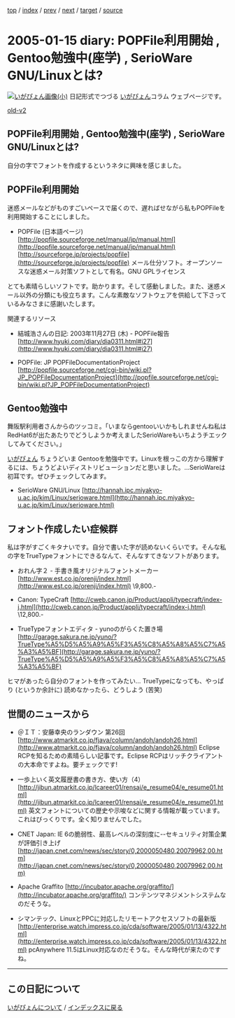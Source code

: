 [top](https://igapyon.github.io/diary/) 
 / [index](https://igapyon.github.io/diary/2005/index.html) 
 / [prev](https://igapyon.github.io/diary/2005/ig050112.html) 
 / [next](https://igapyon.github.io/diary/2005/ig050116.html) 
 / [target](https://igapyon.github.io/diary/2005/ig050115.html) 
 / [source](https://github.com/igapyon/diary/blob/gh-pages/2005/ig050115.html.src.md) 

2005-01-15 diary: POPFile利用開始 , Gentoo勉強中(座学) , SerioWare GNU/Linuxとは?
=====================================================================================================
[![いがぴょん画像(小)](https://igapyon.github.io/diary/images/iga200306s.jpg "いがぴょん")](https://igapyon.github.io/diary/memo/memoigapyon.html) 日記形式でつづる [いがぴょん](https://igapyon.github.io/diary/memo/memoigapyon.html)コラム ウェブページです。

[old-v2](ig050115-orig.html)

## POPFile利用開始 , Gentoo勉強中(座学) , SerioWare GNU/Linuxとは?

自分の字でフォントを作成するというネタに興味を感じました。


## POPFile利用開始

迷惑メールなどがものすごいペースで届くので、遅ればせながら私もPOPFileを利用開始することにしました。

* POPFile (日本語ページ)
  [http://popfile.sourceforge.net/manual/jp/manual.html](http://popfile.sourceforge.net/manual/jp/manual.html)
  [http://sourceforge.jp/projects/popfile](http://sourceforge.jp/projects/popfile)
  メール仕分ソフト。オープンソースな迷惑メール対策ソフトとして有名。GNU GPLライセンス

とても素晴らしいソフトです。助かります。そして感動しました。また、迷惑メール以外の分類にも役立ちます。こんな素敵なソフトウェアを供給して下さっているみなさまに感謝いたします。

関連するリソース

* 結城浩さんの日記: 2003年11月27日 (木) - POPFile報告
  [http://www.hyuki.com/diary/dia0311.html#i27](http://www.hyuki.com/diary/dia0311.html#i27)
  
* POPFile: JP POPFileDocumentationProject
  [http://popfile.sourceforge.net/cgi-bin/wiki.pl?JP_POPFileDocumentationProject](http://popfile.sourceforge.net/cgi-bin/wiki.pl?JP_POPFileDocumentationProject)

## Gentoo勉強中

舞阪駅利用者さんからのツッコミ。「いまならgentooいいかもしれませんね私はRedHat6が出たあたりでどうしようか考えましたSerioWareもいちようチエックしてみてください。」

[いがぴょん](http://www.igapyon.jp/igapyon/diary/memo/memoigapyon.html) ちょうどいま Gentooを勉強中です。Linuxを根っこの方から理解するには、ちょうどよいディストリビューションだと思いました。…SerioWareは初耳です。ぜひチェックしてみます。

* SerioWare GNU/Linux
  [http://hannah.ipc.miyakyo-u.ac.jp/kim/Linux/serioware.html](http://hannah.ipc.miyakyo-u.ac.jp/kim/Linux/serioware.html)

## フォント作成したい症候群

私は字がすごくキタナいです。自分で書いた字が読めないくらいです。そんな私の字をTrueTypeフォントにできるなんて、そんなすてきなソフトがあります。

* おれん字２ - 手書き風オリジナルフォントメーカー
  [http://www.est.co.jp/orenji/index.html](http://www.est.co.jp/orenji/index.html)
  \9,800.-
  
* Canon: TypeCraft
  [http://cweb.canon.jp/Product/appli/typecraft/index-j.html](http://cweb.canon.jp/Product/appli/typecraft/index-j.html)
  \12,800.-
  
* TrueTypeフォントエディタ - yunoのがらくた置き場
  [http://garage.sakura.ne.jp/yuno/?TrueType%A5%D5%A5%A9%A5%F3%A5%C8%A5%A8%A5%C7%A5%A3%A5%BF](http://garage.sakura.ne.jp/yuno/?TrueType%A5%D5%A5%A9%A5%F3%A5%C8%A5%A8%A5%C7%A5%A3%A5%BF)

ヒマがあったら自分のフォントを作ってみたい… TrueTypeになっても、やっぱり (というか余計に) 読めなかったら、どうしよう (苦笑)

## 世間のニュースから

* ＠ＩＴ：安藤幸央のランダウン 第26回
  [http://www.atmarkit.co.jp/fjava/column/andoh/andoh26.html](http://www.atmarkit.co.jp/fjava/column/andoh/andoh26.html)
  Eclipse RCPを知るための素晴らしい記事です。Eclipse RCPはリッチクライアントの大本命ですよね。要チェックです!
  
* 一歩上いく英文履歴書の書き方、使い方（4）
  [http://jibun.atmarkit.co.jp/lcareer01/rensai/e_resume04/e_resume01.html](http://jibun.atmarkit.co.jp/lcareer01/rensai/e_resume04/e_resume01.html)
  英文フォントについての歴史や示唆などに関する情報が載っています。これはびっくりです。全く知りませんでした。
  
* CNET Japan: IE 6の脆弱性、最高レベルの深刻度に--セキュリティ対策企業が評価引き上げ
  [http://japan.cnet.com/news/sec/story/0,2000050480,20079962,00.htm](http://japan.cnet.com/news/sec/story/0,2000050480,20079962,00.htm)
  
* Apache Graffito
  [http://incubator.apache.org/graffito/](http://incubator.apache.org/graffito/)
  コンテンツマネジメントシステムなのだそうな。
  
* シマンテック、LinuxとPPCに対応したリモートアクセスソフトの最新版
  [http://enterprise.watch.impress.co.jp/cda/software/2005/01/13/4322.html](http://enterprise.watch.impress.co.jp/cda/software/2005/01/13/4322.html)
  pcAnywhere 11.5はLinux対応なのだそうな。そんな時代が来たのですね。

----------------------------------------------------------------------------------------------------

## この日記について
[いがぴょんについて](https://igapyon.github.io/diary/memo/memoigapyon.html) / [インデックスに戻る](https://igapyon.github.io/diary/idxall.html)
